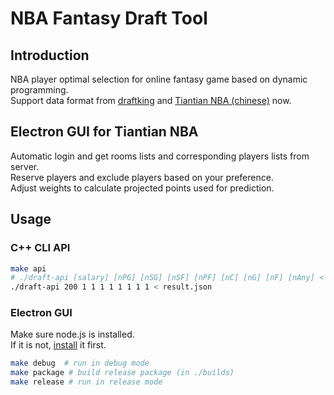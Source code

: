 # NBA Fantasy Draft Tool
## Introduction
NBA player optimal selection for online fantasy game based on dynamic programming.   
Support data format from [draftking](http://draftkings.com) and [Tiantian NBA (chinese)](http://ttnba.nbahero.com) now.  

## Electron GUI for Tiantian NBA
Automatic login and get rooms lists and corresponding players lists from server.    
Reserve players and exclude players based on your preference.    
Adjust weights to calculate projected points used for prediction.   

## Usage

### C++ CLI API
```bash
make api
# ./draft-api [salary] [nPG] [nSG] [nSF] [nPF] [nC] [nG] [nF] [nAny] < [input Data file]
./draft-api 200 1 1 1 1 1 1 1 1 < result.json
```

### Electron GUI
Make sure node.js is installed.    
If it is not, [install](https://nodejs.org/en/download/package-manager/) it first.   
```bash
make debug  # run in debug mode
make package # build release package (in ./builds)
make release # run in release mode
```